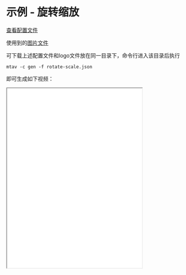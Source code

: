 # 示例 - 旋转缩放

[查看配置文件](examples/rotate-scale.json)

使用到的[图片文件](examples/bg.jpg)

可下载上述配置文件和logo文件放在同一目录下，命令行进入该目录后执行

`mtav -c gen -f rotate-scale.json`  

即可生成如下视频： 


<iframe src="../examples/rotate-scale.mp4" style="width: 360px;height: 480px;" allowfullscreen></iframe>


